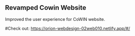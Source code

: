 ## Revamped Cowin Website

Improved the user experience for CoWIN website.

#Check out:
https://orion-webdesign-02web010.netlify.app/#/
